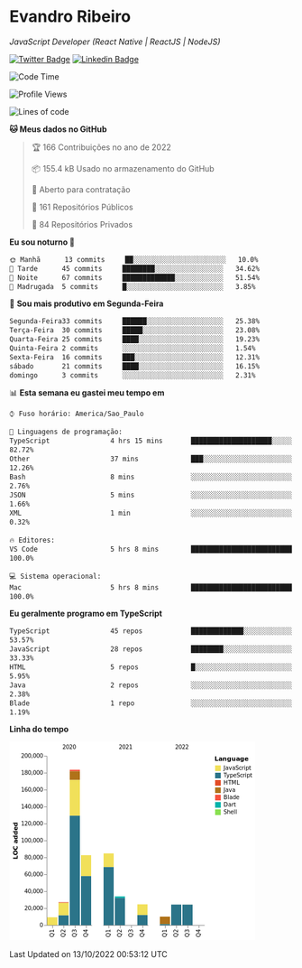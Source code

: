 # Evandro **Ribeiro**

*JavaScript Developer (React Native | ReactJS | NodeJS)*

[![Twitter Badge](https://img.shields.io/badge/-@ribeiroevandro-201B2D?style=flat-square&labelColor=201B2D&logo=twitter&logoColor=white&link=https://twitter.com/ribeiroevandro)](https://twitter.com/ribeiroevandro) 
[![Linkedin Badge](https://img.shields.io/badge/-Evandro%20Ribeiro-201B2D?style=flat-square&logo=Linkedin&logoColor=white&link=https://www.linkedin.com/in/ribeiroevandro)](https://www.linkedin.com/in/ribeiroevandro) 


<!--START_SECTION:waka-->
![Code Time](http://img.shields.io/badge/Code%20Time-3%2C004%20hrs%206%20mins-blue)

![Profile Views](http://img.shields.io/badge/Visualizac%C3%B5es%20do%20perfil-0-blue)

![Lines of code](https://img.shields.io/badge/Desde%20o%20Hello%20World%20eu%20escrevi-504%20Thousand%20linhas%20de%20c%C3%B3digo-blue)

**🐱 Meus dados no GitHub** 

> 🏆 166 Contribuições no ano de 2022
 > 
> 📦 155.4 kB Usado no armazenamento do GitHub 
 > 
> 💼 Aberto para contratação
 > 
> 📜 161 Repositórios Públicos 
 > 
> 🔑 84 Repositórios Privados  
 > 
**Eu sou noturno 🦉** 

```text
🌞 Manhã      13 commits     ██░░░░░░░░░░░░░░░░░░░░░░░   10.0% 
🌆 Tarde      45 commits     ████████░░░░░░░░░░░░░░░░░   34.62% 
🌃 Noite      67 commits     █████████████░░░░░░░░░░░░   51.54% 
🌙 Madrugada  5 commits      █░░░░░░░░░░░░░░░░░░░░░░░░   3.85%

```
📅 **Sou mais produtivo em Segunda-Feira** 

```text
Segunda-Feira33 commits     ██████░░░░░░░░░░░░░░░░░░░   25.38% 
Terça-Feira  30 commits     █████░░░░░░░░░░░░░░░░░░░░   23.08% 
Quarta-Feira 25 commits     ████░░░░░░░░░░░░░░░░░░░░░   19.23% 
Quinta-Feira 2 commits      ░░░░░░░░░░░░░░░░░░░░░░░░░   1.54% 
Sexta-Feira  16 commits     ███░░░░░░░░░░░░░░░░░░░░░░   12.31% 
sábado       21 commits     ████░░░░░░░░░░░░░░░░░░░░░   16.15% 
domingo      3 commits      ░░░░░░░░░░░░░░░░░░░░░░░░░   2.31%

```


📊 **Esta semana eu gastei meu tempo em** 

```text
⌚︎ Fuso horário: America/Sao_Paulo

💬 Linguagens de programação: 
TypeScript               4 hrs 15 mins       ████████████████████░░░░░   82.72% 
Other                    37 mins             ███░░░░░░░░░░░░░░░░░░░░░░   12.26% 
Bash                     8 mins              ░░░░░░░░░░░░░░░░░░░░░░░░░   2.76% 
JSON                     5 mins              ░░░░░░░░░░░░░░░░░░░░░░░░░   1.66% 
XML                      1 min               ░░░░░░░░░░░░░░░░░░░░░░░░░   0.32%

🔥 Editores: 
VS Code                  5 hrs 8 mins        █████████████████████████   100.0%

💻 Sistema operacional: 
Mac                      5 hrs 8 mins        █████████████████████████   100.0%

```

**Eu geralmente programo em TypeScript** 

```text
TypeScript               45 repos            █████████████░░░░░░░░░░░░   53.57% 
JavaScript               28 repos            ████████░░░░░░░░░░░░░░░░░   33.33% 
HTML                     5 repos             █░░░░░░░░░░░░░░░░░░░░░░░░   5.95% 
Java                     2 repos             ░░░░░░░░░░░░░░░░░░░░░░░░░   2.38% 
Blade                    1 repo              ░░░░░░░░░░░░░░░░░░░░░░░░░   1.19%

```


**Linha do tempo**

![Chart not found](https://raw.githubusercontent.com/ribeiroevandro/ribeiroevandro/main/charts/bar_graph.png) 


 Last Updated on 13/10/2022 00:53:12 UTC
<!--END_SECTION:waka-->
